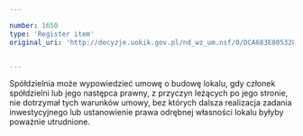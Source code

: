 ```yaml
---

number: 1650
type: 'Register item'
original_uri: 'http://decyzje.uokik.gov.pl/nd_wz_um.nsf/0/DCA683E805328CB4C12575FB0032EB05?OpenDocument'


---
```


Spółdzielnia może wypowiedzieć umowę o budowę lokalu, gdy członek spółdzielni lub jego następca prawny, z przyczyn leżących po jego stronie, nie dotrzymał tych warunków umowy, bez których dalsza realizacja zadania inwestycyjnego lub ustanowienie prawa odrębnej własności lokalu byłyby poważnie utrudnione.
